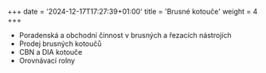 +++
date = '2024-12-17T17:27:39+01:00'
title = 'Brusné kotouče'
weight =  4
+++

- Poradenská a obchodní činnost v brusných a řezacích nástrojích
- Prodej brusných kotoučů
- CBN a DIA kotouče
- Orovnávací rolny
